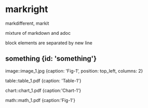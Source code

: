 # markright

markdifferent, markit

mixture of markdown and adoc

block elements are separated by new line

## something {id: 'something'}

image::image_1.jpg {caption: 'Fig-1', position: top_left, columns: 2}

table::table_1.pdf {caption: 'Table-1'}

chart::chart_1.pdf {caption:'Chart-1'}

math::math_1.pdf {caption:'Fig-1'}

